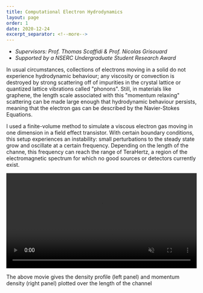 ```yaml
---
title: Computational Electron Hydrodynamics
layout: page
order: 1
date: 2020-12-24
excerpt_separator: <!--more-->
---
```

- *Supervisors: Prof. Thomas Scaffidi & Prof. Nicolas Grisouard*
- *Supported by a NSERC Undergraduate Student Research Award*

In usual circumstances, collections of electrons moving in a solid do not experience hydrodynamic behaviour; any viscosity or convection is destroyed by strong scattering off of impurities in the crystal lattice or quantized lattice vibrations called "phonons".  Still, in  materials like graphene, the length scale associated with this "momentum relaxing" scattering can be made large enough that hydrodynamic behaviour persists, meaning that the electron gas can be described by the Navier-Stokes Equations.

I used a finite-volume method to simulate a viscous electron gas moving in one dimension in a field effect transistor.  With certain boundary conditions, this setup experiences an instability: small perturbations to the steady state grow and oscillate at a certain frequency.  Depending on the length of the channe, this frequency can reach the range of TeraHertz, a region of the electromagnetic spectrum for which no good sources or detectors currently exist.


<video class = "narrow" width="100%" muted autoplay loop src="/research_projects/basic_animation.mp4">
</video>

<!--more-->
The above movie gives the density profile (left panel) and momentum density (right panel) plotted over the length of the channel
